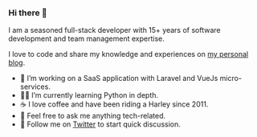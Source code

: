 ### Hi there 👋

I am a seasoned full-stack developer with 15+ years of software development and team management expertise. 

I love to code and share my knowledge and experiences on [my personal blog](https://mohitaneja.com).

- 🔭 I’m working on a SaaS application with Laravel and VueJs micro-services.
- 🧑‍💻 I’m currently learning Python in depth.
- ☕️ I love coffee and have been riding a Harley since 2011.
- 💬 Feel free to ask me anything tech-related.
- 👋 Follow me on [Twitter](https://twitter.com/mohitaneja) to start quick discussion.


<!--
![alt text](https://pbs.twimg.com/profile_images/1130729559555358720/_ay8h6wG_400x400.png "Mohit Aneja")

**cssjockey/cssjockey** is a ✨ _special_ ✨ repository because its `README.md` (this file) appears on your GitHub profile.

Here are some ideas to get you started:

- 🔭 I’m currently working on ...
- 🌱 I’m currently learning ...
- 👯 I’m looking to collaborate on ...
- 🤔 I’m looking for help with ...
- 💬 Ask me about ...
- 📫 How to reach me: ...
- 😄 Pronouns: ...
- ⚡ Fun fact: ...
-->
